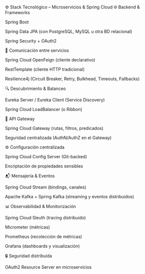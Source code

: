⚙️ Stack Tecnológico – Microservicios & Spring Cloud
🌐 Backend & Frameworks

Spring Boot

Spring Data JPA (con PostgreSQL, MySQL u otra BD relacional)

Spring Security + OAuth2

🔗 Comunicación entre servicios

Spring Cloud OpenFeign (cliente declarativo)

RestTemplate (cliente HTTP tradicional)

Resilience4j (Circuit Breaker, Retry, Bulkhead, Timeouts, Fallbacks)

🔍 Descubrimiento & Balanceo

Eureka Server / Eureka Client (Service Discovery)

Spring Cloud LoadBalancer (o Ribbon)

🚪 API Gateway

Spring Cloud Gateway (rutas, filtros, predicados)

Seguridad centralizada (AuthN/AuthZ en el Gateway)

⚙️ Configuración centralizada

Spring Cloud Config Server (Git-backed)

Encriptación de propiedades sensibles

📬 Mensajería & Eventos

Spring Cloud Stream (bindings, canales)

Apache Kafka + Spring Kafka (streaming y eventos distribuidos)

📊 Observabilidad & Monitorización

Spring Cloud Sleuth (tracing distribuido)

Micrometer (métricas)

Prometheus (recolección de métricas)

Grafana (dashboards y visualización)

🔒 Seguridad distribuida

OAuth2 Resource Server en microservicios
